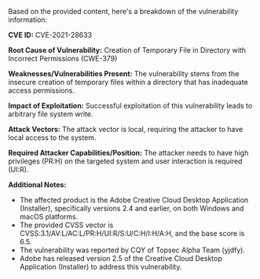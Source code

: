 Based on the provided content, here's a breakdown of the vulnerability information:

**CVE ID:** CVE-2021-28633

**Root Cause of Vulnerability:** Creation of Temporary File in Directory with Incorrect Permissions (CWE-379)

**Weaknesses/Vulnerabilities Present:** The vulnerability stems from the insecure creation of temporary files within a directory that has inadequate access permissions.

**Impact of Exploitation:** Successful exploitation of this vulnerability leads to arbitrary file system write.

**Attack Vectors:** The attack vector is local, requiring the attacker to have local access to the system.

**Required Attacker Capabilities/Position:** The attacker needs to have high privileges (PR:H) on the targeted system and user interaction is required (UI:R).

**Additional Notes:**
*   The affected product is the Adobe Creative Cloud Desktop Application (Installer), specifically versions 2.4 and earlier, on both Windows and macOS platforms.
*   The provided CVSS vector is  CVSS:3.1/AV:L/AC:L/PR:H/UI:R/S:U/C:H/I:H/A:H, and the base score is 6.5.
*   The vulnerability was reported by CQY of Topsec Alpha Team (yjdfy).
*   Adobe has released version 2.5 of the Creative Cloud Desktop Application (Installer) to address this vulnerability.